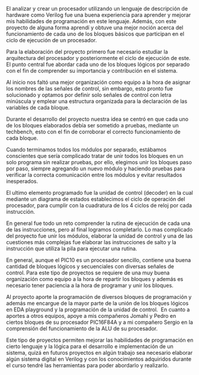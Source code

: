 
El analizar y crear un procesador utilizando un lenguaje de descripción de hardware como Verilog fue una buena experiencia para aprender y mejorar mis habilidades de programación en este lenguaje. Además, con este proyecto de alguna forma aprendí y obtuve una mejor noción acerca del funcionamiento de cada uno de los bloques básicos que participan en el ciclo de ejecución de un procesador.

Para la elaboración del proyecto primero fue necesario estudiar la arquitectura del procesador y posteriormente el ciclo de ejecución de este. El punto central fue abordar cada uno de los bloques lógicos por separado con el fin de comprender su importancia y contribución en el sistema.

Al inicio nos faltó una mejor organización como equipo a la hora de asignar los nombres de las señales de control, sin embargo, esto pronto fue solucionado y optamos por definir solo señales de control con letra minúscula y emplear una estructura organizada para la declaración de las variables de cada bloque.

Durante el desarrollo del proyecto nuestra idea se centró en que cada uno de los bloques elaborados debía ser sometido a pruebas, mediante un techbench, esto con el fin de corroborar el correcto funcionamiento de cada bloque.

Cuando terminamos todos los módulos por separado, estábamos conscientes que sería complicado tratar de unir todos los bloques en un solo programa sin realizar pruebas, por ello, elegimos unir los bloques paso por paso, siempre agregando un nuevo módulo y haciendo pruebas para verificar la correcta comunicación entre los módulos y evitar resultados inesperados.  

El ultimo elemento programado fue la unidad de control (decoder) en la cual mediante un diagrama de estados establecimos el ciclo de operación del procesador, para cumplir con la cuadratura de los 4 ciclos de reloj por cada instrucción.

En general fue todo un reto comprender la rutina de ejecución de cada una de las instrucciones, pero al final logramos completarlo. Lo mas complicado del proyecto fue unir los módulos, elaborar la unidad de control y una de las cuestiones más complejas fue elaborar las instrucciones de salto y la instrucción que utiliza la pila para ejecutar una rutina.

En general, aunque el PIC10 es un procesador sencillo, contiene una buena cantidad de bloques lógicos y secuenciales con diversas señales de control. Para este tipo de proyectos se requiere de una muy buena organización como equipo a la hora de repartir los bloques y además es necesario tener paciencia a la hora de programar y unir los bloques.

Al proyecto aporte la programación de diversos bloques de programación y además me encargue de la mayor parte de la unión de los bloques lógicos en EDA playground y la programación de la unidad de control.  En cuanto a aportes a otros equipos, apoye a mis compañeros Jomahi y Pedro en ciertos bloques de su procesador PIC16F84A y a mi compañero Sergio en la comprensión del funcionamiento de la ALU de su procesador.

Este tipo de proyectos permiten mejorar las habilidades de programación en cierto lenguaje y la lógica para el desarrollo e implementación de un sistema, quizá en futuros proyectos en algún trabajo sea necesario elaborar algún sistema digital en Verilog y con los conocimientos adquiridos durante el curso tendré las herramientas para poder abordarlo y realizarlo.